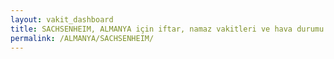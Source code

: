 ```yaml
---
layout: vakit_dashboard
title: SACHSENHEIM, ALMANYA için iftar, namaz vakitleri ve hava durumu - ilçe/eyalet seç
permalink: /ALMANYA/SACHSENHEIM/
---
```


<script type="text/javascript">
  var GLOBAL_COUNTRY = 'ALMANYA';
  var GLOBAL_CITY = 'SACHSENHEIM';
  var GLOBAL_STATE = '';
  var lat = 72;
  var lon = 21;
</script>
